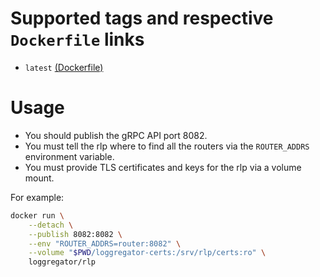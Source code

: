 
# Supported tags and respective `Dockerfile` links

- `latest` [(Dockerfile)][latest-dockerfile]

# Usage

- You should publish the gRPC API port 8082.
- You must tell the rlp where to find all the routers via the `ROUTER_ADDRS`
  environment variable.
- You must provide TLS certificates and keys for the rlp via a volume mount.

For example:

```bash
docker run \
    --detach \
    --publish 8082:8082 \
    --env "ROUTER_ADDRS=router:8082" \
    --volume "$PWD/loggregator-certs:/srv/rlp/certs:ro" \
    loggregator/rlp
```

[latest-dockerfile]: https://github.com/cloudfoundry/loggregator-ci/blob/master/docker-images/rlp/Dockerfile
